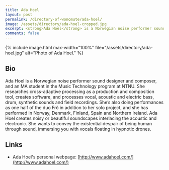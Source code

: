 ```yaml
---
title: Ada Hoel
layout: post
permalink: /directory-of-wonomute/ada-hoel/
image: /assets/directory/ada-hoel-cropped.jpg
excerpt: <strong>Ada Hoel</strong> is a Norwegian noise performer sound designer and composer, and an MA student in the Music Technology program at NTNU. She researches cross-adaptive processing as a production and composition tool, creates software, and processes vocal, acoustic and electric bass, drum, synthetic sounds and field recordings.
comments: false
---
```


<div class="directory-post">
{% include image.html
max-width="100%" file="/assets/directory/ada-hoel.jpg" alt="Photo of Ada Hoel." %}
</div>

## Bio

Ada Hoel is a Norwegian noise performer sound designer and composer, and an MA student in the Music Technology program at NTNU. She researches cross-adaptive processing as a production and composition tool, creates software, and processes vocal, acoustic and electric bass, drum, synthetic sounds and field recordings. She’s also doing performances as one half of the duo Frõ in addition to her solo project, and she has performed in Norway, Denmark, Finland, Spain and Northern Ireland. Ada Hoel creates noisy or beautiful soundscapes interlacing the acoustic and electronic. She wants to convey the existential despair of being human through sound, immersing you with vocals floating in hypnotic drones.


## Links

* Ada Hoel's personal webpage: [http://www.adahoel.com/](http://www.adahoel.com/)
